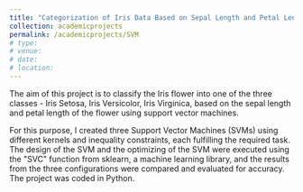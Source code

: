 ```yaml
---
title: "Categorization of Iris Data Based on Sepal Length and Petal Length Using Support Vector Machines"
collection: academicprojects
permalink: /academicprojects/SVM
# type: 
# venue: 
# date: 
# location: 
---
```

The aim of this project is to classify the Iris flower into one of the three classes - Iris Setosa, Iris Versicolor, Iris Virginica, based on the sepal length and petal length of the flower using support vector machines. 

For this purpose, I created three Support Vector Machines (SVMs) using different kernels and inequality constraints, each fulfilling the required task. The design of the SVM and the optimizing of the SVM were executed using the "SVC" function from sklearn, a machine learning library, and the results from the three configurations were compared and evaluated for accuracy. The project was coded in Python.